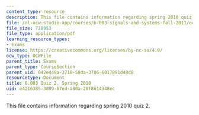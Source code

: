 ```yaml
---
content_type: resource
description: This file contains information regarding spring 2010 quiz 2.
file: /ol-ocw-studio-app/courses/6-003-signals-and-systems-fall-2011/e4216385308967eda80a28f8614348ec_MIT6_003F11_S10q2.pdf
file_size: 728953
file_type: application/pdf
learning_resource_types:
- Exams
license: https://creativecommons.org/licenses/by-nc-sa/4.0/
ocw_type: OCWFile
parent_title: Exams
parent_type: CourseSection
parent_uid: 042e449a-3718-58da-3786-6017891d48d8
resourcetype: Document
title: 6.003 Quiz 2, Spring 2010
uid: e4216385-3089-67ed-a80a-28f8614348ec
---
```

This file contains information regarding spring 2010 quiz 2.
